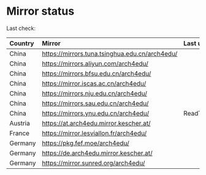 <script src="./time.js"></script>
# Mirror status
Last check: <script type="text/javascript">localize(1697418969.6484854);</script>

|Country|Mirror|Last update|
|:------|:-----|:----------|
|China|https://mirrors.tuna.tsinghua.edu.cn/arch4edu/|<script type="text/javascript">localize(1697394517);</script>|
|China|https://mirrors.aliyun.com/arch4edu/|<script type="text/javascript">localize(1697394517);</script>|
|China|https://mirrors.bfsu.edu.cn/arch4edu/|<script type="text/javascript">localize(1697394517);</script>|
|China|https://mirror.iscas.ac.cn/arch4edu/|<script type="text/javascript">localize(1697394517);</script>|
|China|https://mirrors.nju.edu.cn/arch4edu/|<script type="text/javascript">localize(1697308192);</script>|
|China|https://mirrors.sau.edu.cn/arch4edu/|<script type="text/javascript">localize(1697394517);</script>|
|China|https://mirrors.ynu.edu.cn/arch4edu/|ReadTimeout|
|Austria|https://at.arch4edu.mirror.kescher.at/|<script type="text/javascript">localize(1697394517);</script>|
|France|https://mirror.lesviallon.fr/arch4edu/|<script type="text/javascript">localize(1697394517);</script>|
|Germany|https://pkg.fef.moe/arch4edu/|<script type="text/javascript">localize(1697394517);</script>|
|Germany|https://de.arch4edu.mirror.kescher.at/|<script type="text/javascript">localize(1697394517);</script>|
|Germany|https://mirror.sunred.org/arch4edu/|<script type="text/javascript">localize(1697394517);</script>|

<script src="./tablefilter/tablefilter.js"></script>
<script src="./table.js"></script>